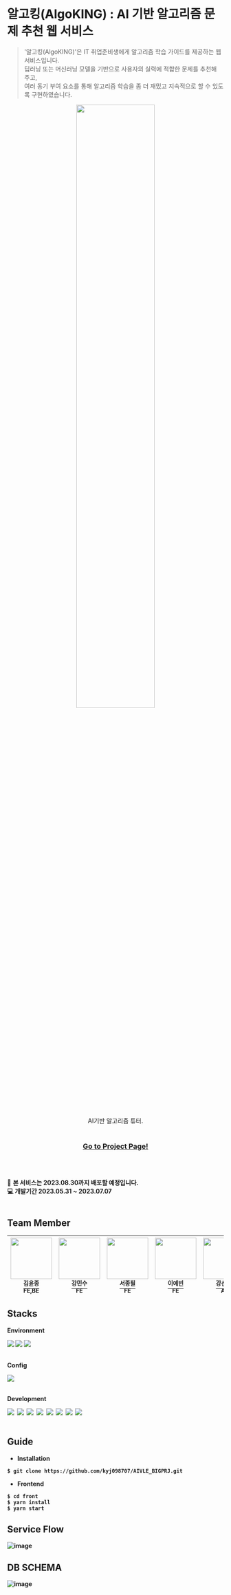 # 알고킹(AlgoKING) : AI 기반 알고리즘 문제 추천 웹 서비스
> '알고킹(AlgoKING)'은 IT 취업준비생에게 알고리즘 학습 가이드를 제공하는 웹 서비스입니다.<br>
> 딥러닝 또는 머신러닝 모델을 기반으로 사용자의 실력에 적합한 문제를 추천해 주고,<br>
> 여러 동기 부여 요소를 통해 알고리즘 학습을 좀 더 재밌고 지속적으로 할 수 있도록 구현하였습니다.<br>

<p align="center">
    <img src="https://github.com/kyj098707/recommendations_for_webtoons/assets/54027397/c4326298-8515-4950-a5c6-99c4a1de1d7d" width="60%" >
    <p align="center">
        AI기반 알고리즘 튜터.<br><br>
    </p>
    <h3>
        <p align="center">
            <strong>
                <a href="http://152.67.218.5/">Go to Project Page!</a>
            </strong>
            <br>
        </p>
    </h3>
    <br><br>
</p>

📢 <Strong>본 서비스는 2023.08.30까지 배포할 예정입니다.<Strong> <br>
💻 <Strong>개발기간 2023.05.31 ~ 2023.07.07<Strong>
<br>
<br>

## Team Member
| [<img src="https://avatars.githubusercontent.com/u/54027397?v=4" width="96px;"/><br><sup>김윤종</sup>](https://github.com/kyj098707)<br> <sup> FE,BE </sup>| [<img src="https://avatars.githubusercontent.com/u/124108786?v=4" width="96px;"/><br><sup>강민수</sup>](https://github.com/kangminsu-git)<br><sup>FE</sup> | [<img src="https://avatars.githubusercontent.com/u/74905388?v=4" width="96px;"/><br><sup>서종필</sup>](https://github.com/seojong789)<br><sup>FE</sup>   | [<img src="https://avatars.githubusercontent.com/u/133852160?v=4" width="96px;"/><br><sup>이예빈</sup>](https://github.com/LEEYEVIN)<br><sup>FE</sup> | [<img src="https://avatars.githubusercontent.com/u/84492694?v=4" width="96px;"/><br><sup>강선후</sup>](https://github.com/rkdwhdrjf)<br><sup>AI</sup>   | [<img src="https://avatars.githubusercontent.com/u/81672307?v=4" width="96px;"/><br><sup>김아르미</sup>](https://github.com/reumiii)<br><sup>AI</sup>
| :---: | :---: | :---: | :---: | :---: | :---: |


## Stacks
__Environment__  

<img src="https://img.shields.io/badge/Visual Studio Code-007ACC?style=for-the-badge&logo=Visual Studio Code&logoColor=white">
<img src="https://img.shields.io/badge/git-F05032?style=for-the-badge&logo=git&logoColor=white">
<img src="https://img.shields.io/badge/github-181717?style=for-the-badge&logo=github&logoColor=white">  
<br><br>

__Config__  

<img src="https://img.shields.io/badge/Yarn-2C8EBB?style=for-the-badge&logo=Yarn&logoColor=white">  
<br><br>

__Development__  

<img src="https://img.shields.io/badge/django-092E20?style=for-the-badge&logo=django&logoColor=white">&nbsp;
<img src="https://img.shields.io/badge/react-61DAFB?style=for-the-badge&logo=react&logoColor=white">&nbsp;
<img src="https://img.shields.io/badge/mysql-4479A1?style=for-the-badge&logo=mysql&logoColor=white">&nbsp;
<img src="https://img.shields.io/badge/oracle cloud-F80000?style=for-the-badge&logo=oracle&logoColor=white">&nbsp;
<img src="https://img.shields.io/badge/amazon rds-527FFF?style=for-the-badge&logo=amazonrds&logoColor=white">&nbsp;
<img src="https://img.shields.io/badge/docker-2496ED?style=for-the-badge&logo=docker&logoColor=white">&nbsp;
<img src="https://img.shields.io/badge/pytorch-EE4C2C?style=for-the-badge&logo=pytorch&logoColor=white">&nbsp;
<img src="https://img.shields.io/badge/airflow-017CEE?style=for-the-badge&logo=apacheairflow&logoColor=white">&nbsp;
<br><br>

## Guide
+ Installation
```
$ git clone https://github.com/kyj098707/AIVLE_BIGPRJ.git
```
+ Frontend
```
$ cd front
$ yarn install
$ yarn start
```

## Service Flow
![image](https://github.com/kyj098707/AIVLE_BIGPRJ/assets/54027397/336c45d0-f8a7-4e04-a307-7d6ed1a3a456)


## DB SCHEMA
![image](https://github.com/kyj098707/AIVLE_BIGPRJ/assets/54027397/79de2029-4ac8-46e5-b80e-0b61c09eb2ed)

